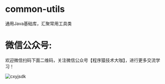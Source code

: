 # common-utils
   通用Java基础库，汇聚常用工具类

# 微信公众号:
 欢迎微信扫码下面二维码，关注微信公众号【程序猿技术大咖】，进行更多交流学习！
 
 ![cxyjsdk](https://img-blog.csdn.net/20180608091156204 "程序猿技术大咖")